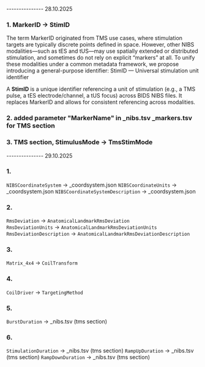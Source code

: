 --------------- 28.10.2025
### 1. MarkerID -> StimID

The term MarkerID originated from TMS use cases, where stimulation targets are typically discrete points defined in space. However, other NIBS modalities—such as tES and tUS—may use spatially extended or distributed stimulation, and sometimes do not rely on explicit “markers” at all. 
To unify these modalities under a common metadata framework, we propose introducing a general-purpose identifier:
StimID — Universal stimulation unit identifier

A **StimID** is a unique identifier referencing a unit of stimulation (e.g., a TMS pulse, a tES electrode/channel, a tUS focus) across BIDS NIBS files. 
It replaces MarkerID and allows for consistent referencing across modalities.

### 2. added parameter "MarkerName" in _nibs.tsv _markers.tsv for TMS section

### 3. TMS section, StimulusMode -> TmsStimMode

--------------- 29.10.2025
### 1. 
`NIBSCoordinateSystem` -> _coordsystem.json
`NIBSCoordinateUnits` -> _coordsystem.json
`NIBSCoordinateSystemDescription` -> _coordsystem.json
### 2. 
`RmsDeviation` -> `AnatomicalLandmarkRmsDeviation`          
`RmsDeviationUnits` -> `AnatomicalLandmarkRmsDeviationUnits`             
`RmsDeviationDescription` -> `AnatomicalLandmarkRmsDeviationDescription`
### 3. 
`Matrix_4x4` -> `CoilTransform`
### 4. 
`CoilDriver` -> `TargetingMethod`
### 5.
`BurstDuration` -> _nibs.tsv (tms section)
### 6.
`StimulationDuration` -> _nibs.tsv (tms section)
`RampUpDuration` -> _nibs.tsv (tms section)
`RampDownDuration` -> _nibs.tsv (tms section)